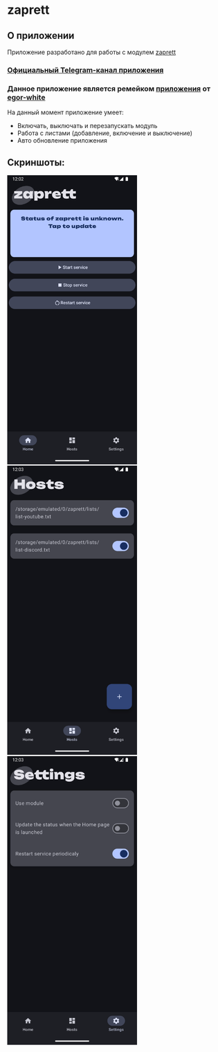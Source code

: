 # zaprett
## О приложении
Приложение разработано для работы с модулем [zaprett](https://github.com/egor-white/zaprett)
### [Официальный Telegram-канал приложения](https://t.me/zaprett_module)
### Данное приложение является ремейком [приложения](https://github.com/egor-white/zaprett-app) от [egor-white](https://github.com/egor-white)

На данный момент приложение умеет:
* Включать, выключать и перезапускать модуль
* Работа с листами (добавление, включение и выключение)
* Авто обновление приложения

## Скриншоты:
<img src="images/1.png" width="300"><img src="images/2.png" width="300"><img src="images/3.png" width="300">
